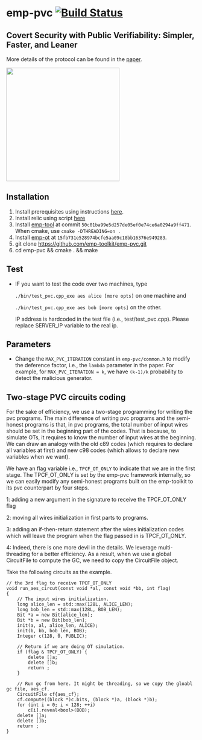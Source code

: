 # emp-pvc [![Build Status](https://travis-ci.org/emp-toolkit/emp-pvc.svg?branch=master)](https://travis-ci.org/emp-toolkit/emp-pvc)

## Covert Security with Public Verifiability: Simpler, Faster, and Leaner
More details of the protocol can be found in the [paper](https://eprint.iacr.org/2018/1108).

<img src="https://raw.githubusercontent.com/emp-toolkit/emp-readme/master/art/logo-full.jpg" width=300px/>

## Installation

1. Install prerequisites using instructions [here](https://github.com/emp-toolkit/emp-readme).
2. Install relic using script [here](https://github.com/emp-toolkit/emp-readme/blob/master/scripts/install_relic.sh)
3. Install [emp-tool](https://github.com/emp-toolkit/emp-tool) at commit `50c01ba99e5d257de05ef0e74ce6a0294a9ff471`. When cmake, use `cmake -DTHREADING=on .`
3. Install [emp-ot](https://github.com/emp-toolkit/emp-ot) at `15fb731e528974bcfe5aa09c18bb16376e949283`.
4. git clone https://github.com/emp-toolkit/emp-pvc.git
5. cd emp-pvc && cmake . && make

## Test

* IF you want to test the code over two machines, type

  `./bin/test_pvc.cpp_exe aes alice [more opts]` on one machine and 

  `./bin/test_pvc.cpp_exe aes bob [more opts]` on the other.

  IP address is hardcoded in the test file (i.e., test/test_pvc.cpp). Please replace
  SERVER_IP variable to the real ip.

## Parameters

* Change the `MAX_PVC_ITERATION` constant in `emp-pvc/common.h` to modify the deference factor, i.e., the `lambda` parameter in the paper. For example, for `MAX_PVC_ITERATION = k`, we have `(k-1)/k` probability to detect the malicious generator.

## Two-stage PVC circuits coding

For the sake of efficiency, we use a two-stage programming for writing the pvc programs.
The main difference of writing pvc programs and the semi-honest programs is that, in pvc programs,
the total number of input wires should be set in the beginning part of the codes.
That is because, to simulate OTs, it requires to know the number of input wires at the beginning.
We can draw an analogy with the old c89 codes (which requires to declare all variables at first) and new c98 codes (which allows to declare new variables when we want).

We have an flag variable i.e., `TPCF_OT_ONLY` to indicate that we are in the first stage.
The TPCF_OT_ONLY is set by the emp-pvc framework internally, so we can easily modify any semi-honest programs built on the emp-toolkit
to its pvc counterpart by four steps.

1: adding a new argument in the signature to receive the TPCF_OT_ONLY flag

2: moving all wires initialization in first parts to programs.

3: adding an if-then-return statement after the wires initialization codes which will leave the program when the flag passed in is TPCF_OT_ONLY.

4: Indeed, there is one more devil in the details. We leverage multi-threading for a better efficiency. 
   As a result, when we use a global CircuitFile to compute the GC, we need to copy the CircuitFile object. 

Take the following circuits as the example.

```
// the 3rd flag to receive TPCF_OT_ONLY
void run_aes_circut(const void *al, const void *bb, int flag)
{
    // The input wires initialization.
    long alice_len = std::max(128L, ALICE_LEN);
    long bob_len = std::max(128L, BOB_LEN);
    Bit *a = new Bit[alice_len];
    Bit *b = new Bit[bob_len];
    init(a, al, alice_len, ALICE);
    init(b, bb, bob_len, BOB);
    Integer c(128, 0, PUBLIC);

    // Return if we are doing OT simulation.
    if (flag & TPCF_OT_ONLY) {
        delete []a;
        delete []b;
        return ;
    }

    // Run gc from here. It might be threading, so we copy the gloabl gc file, aes_cf.
    CircuitFile cf{aes_cf};
    cf.compute((block *)c.bits, (block *)a, (block *)b);
    for (int i = 0; i < 128; ++i)
        c[i].reveal<bool>(BOB);
    delete []a;
    delete []b;
    return ;
}
```
